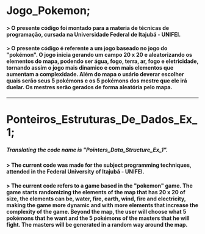 # Jogo_Pokemon;

#### > O presente código foi montado para a materia de técnicas de programação, cursada na Universidade Federal de Itajubá - UNIFEI.

#### > O presente código é referente a um jogo baseado no jogo do "pokémon". O jogo inicia gerando um campo 20 x 20 e aleatorizando os elementos do mapa, podendo ser água, fogo, terra, ar, fogo e eletricidade, tornando assim o jogo mais dinamico e com mais elementos que aumentam a complexidade. Além do mapa o usário deverar escolher quais serão seus 5 pokémons e os 5 pokémons dos mestre que ele irá duelar. Os mestres serão gerados de forma aleatória pelo mapa.
----------
# Ponteiros_Estruturas_De_Dados_Ex_1;
##### Translating the code name is "Pointers_Data_Structure_Ex_1".

#### > The current code was made for the subject programming techniques, attended in the Federal University of Itajubá - UNIFEI.

#### > The current code refers to a game based in the "pokemon" game. The game starts randomizing the elements of the map that has 20 x 20 of size, the elements can be, water, fire, earth, wind, fire and electricity, making the game more dynamic and with more elements that increase the complexity  of the game. Beyond the map, the user will choose what 5 pokémons that he want and the 5 pokémons of the masters that he will fight. The masters will be generated in a random way around the map.

    
